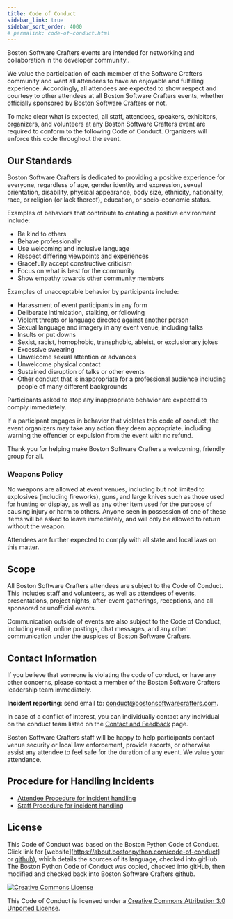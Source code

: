 ```yaml
---
title: Code of Conduct
sidebar_link: true
sidebar_sort_order: 4000
# permalink: code-of-conduct.html
---
```


Boston Software Crafters events are intended for networking and collaboration in the developer community..

We value the participation of each member of the Software Crafters community and want all attendees to have an enjoyable and fulfilling experience. Accordingly, all attendees are expected to show respect and courtesy to other attendees at all Boston Software Crafters events, whether officially sponsored by Boston Software Crafters or not.

To make clear what is expected, all staff, attendees, speakers, exhibitors, organizers, and volunteers at any Boston Software Crafters event are required to conform to the following Code of Conduct. Organizers will enforce this code throughout the event.

## Our Standards

Boston Software Crafters is dedicated to providing a positive experience for everyone, regardless of age, gender identity and expression, sexual orientation, disability, physical appearance, body size, ethnicity, nationality, race, or religion (or lack thereof), education, or socio-economic status.

Examples of behaviors that contribute to creating a positive environment include:

- Be kind to others
- Behave professionally
- Use welcoming and inclusive language
- Respect differing viewpoints and experiences
- Gracefully accept constructive criticism
- Focus on what is best for the community
- Show empathy towards other community members


Examples of unacceptable behavior by participants include:

- Harassment of event participants in any form
- Deliberate intimidation, stalking, or following
- Violent threats or language directed against another person
- Sexual language and imagery in any event venue, including talks
- Insults or put downs
- Sexist, racist, homophobic, transphobic, ableist, or exclusionary jokes
- Excessive swearing
- Unwelcome sexual attention or advances
- Unwelcome physical contact
- Sustained disruption of talks or other events
- Other conduct that is inappropriate for a professional audience including people of many different backgrounds

Participants asked to stop any inappropriate behavior are expected to comply immediately.

If a participant engages in behavior that violates this code of conduct, the event organizers may take any action they deem appropriate, including warning the offender or expulsion from the event with no refund.

Thank you for helping make Boston Software Crafters a welcoming, friendly group for all.

### Weapons Policy

No weapons are allowed at event venues, including but not limited to explosives (including fireworks), guns, and large knives such as those used for hunting or display, as well as any other item used for the purpose of causing injury or harm to others. Anyone seen in possession of one of these items will be asked to leave immediately, and will only be allowed to return without the weapon.

Attendees are further expected to comply with all state and local laws on this matter.

## Scope

All Boston Software Crafters attendees are subject to the Code of Conduct. This includes staff and volunteers, as well as attendees of events, presentations, project nights, after-event gatherings, receptions, and all sponsored or unofficial events.

Communication outside of events are also subject to the Code of Conduct, including email, online postings, chat messages, and any other communication under the auspices of Boston Software Crafters.

## Contact Information

If you believe that someone is violating the code of conduct, or have any other concerns, please contact a member of the Boston Software Crafters leadership team immediately.

**Incident reporting**: send email to: <conduct@bostonsoftwarecrafters.com>.

In case of a conflict of interest, you can individually contact any individual on the conduct team listed on the [Contact and Feedback](contact-and-feedback.md) page.

Boston Software Crafters staff will be happy to help participants contact venue security or local law enforcement, provide escorts, or otherwise assist any attendee to feel safe for the duration of any event. We value your attendance.

## Procedure for Handling Incidents

* [Attendee Procedure for incident handling](conduct-attendee-procedure.md)
* [Staff Procedure for incident handling](conduct-staff-procedure.md)

## License

This Code of Conduct was based on the Boston Python Code of Conduct.  Click link for [website](https://about.bostonpython.com/code-of-conduct] or [github](https://github.com/BostonPython/about.blob/master/code-of-conduct.md)), which details the sources of its language, checked into gitHub.  The Boston Python Code of Conduct was copied, checked into gitHub, then modified and checked back into Boston Software Crafters github.

[![Creative Commons License](http://i.creativecommons.org/l/by/3.0/88x31.png)](http://creativecommons.org/licenses/by/3.0/)

This Code of Conduct is licensed under a [Creative Commons Attribution 3.0 Unported License](http://creativecommons.org/licenses/by/3.0/).
